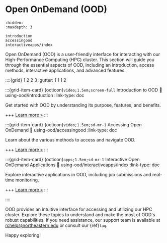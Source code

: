 # Open OnDemand (OOD)

```{toctree}
:hidden:
:maxdepth: 3

introduction
accessingood
interactiveapps/index
```

Open OnDemand (OOD) is a user-friendly interface for interacting with our High-Performance Computing (HPC) cluster. This section will guide you through the essential aspects of OOD, including an introduction, access methods, interactive applications, and advanced features.

<!-- ::::{grid} 3

:::{grid-item-card} {ref}`using-ood`
:::
:::{grid-item-card} {ref}`access-ood`
:::
:::{grid-item-card} {ref}`Interactive OOD Apps <interactive-ood-apps>`
:::
:::: -->

::::{grid} 1 2 2 3
:gutter: 1 1 1 2

:::{grid-item-card} {octicon}`video;1.5em;screen-full` Introduction to OOD
:link: using-ood/introduction
:link-type: doc

Get started with OOD by understanding its purpose, features, and benefits.

+++
[Learn more »](using-ood/introduction)
:::

:::{grid-item-card} {octicon}`video;1.5em;sd-mr-1` Accessing Open OnDemand
:link: using-ood/accessingood
:link-type: doc

Learn about the various methods to access and navigate OOD.

+++
[Learn more »](using-ood/accessingood)
:::

:::{grid-item-card} {octicon}`apps;1.5em;sd-mr-1` Interactive Open OnDemand Applications
:link: using-ood/interactiveapps/index
:link-type: doc

Explore interactive applications in OOD, including job submissions and real-time monitoring.

+++
[Learn more »](using-ood/interactiveapps/index)
:::

::::


OOD provides an intuitive interface for accessing and utilizing our HPC cluster. Explore these topics to understand and make the most of OOD's robust capabilities. If you need assistance, our support team is available at <rchelp@northeastern.edu> or consult our {ref}`faq`.

Happy exploring!
